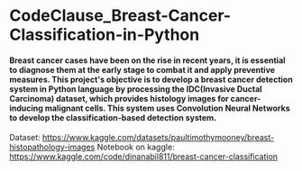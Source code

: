 # CodeClause_Breast-Cancer-Classification-in-Python
#### Breast cancer cases have been on the rise in recent years, it is essential to diagnose them at the early stage to combat it and apply preventive measures. This project's objective is to develop a breast cancer detection system in Python language by processing the IDC(Invasive Ductal Carcinoma) dataset, which provides histology images for cancer-inducing malignant cells. This system uses Convolution Neural Networks to develop the classification-based detection system.
Dataset: https://www.kaggle.com/datasets/paultimothymooney/breast-histopathology-images
Notebook on kaggle: https://www.kaggle.com/code/dinanabil811/breast-cancer-classification

